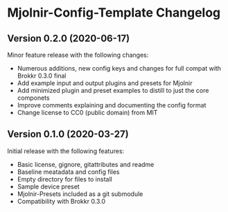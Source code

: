 # Mjolnir-Config-Template Changelog


## Version 0.2.0 (2020-06-17)

Minor feature release with the following changes:

* Numerous additions, new config keys and changes for full compat with Brokkr 0.3.0 final
* Add example input and output plugins and presets for Mjolnir
* Add minimized plugin and preset examples to distill to just the core componets
* Improve comments explaining and documenting the config format
* Change license to CC0 (public domain) from MIT



## Version 0.1.0 (2020-03-27)

Initial release with the following features:

* Basic license, gignore, gitattributes and readme
* Baseline meatadata and config files
* Empty directory for files to install
* Sample device preset
* Mjolnir-Presets included as a git submodule
* Compatibility with Brokkr 0.3.0
